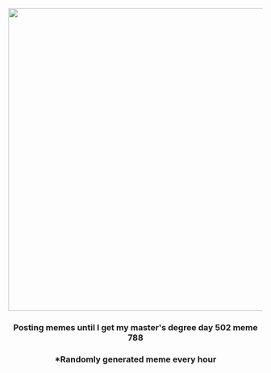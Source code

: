 <p align="center">
        <img src="https://i.redd.it/7zqwt470gps81.jpg" width="600" height="600">
        </p>
        <h3 align="center">Posting memes until I get my master's degree day 502 meme 788</h3>
        <h3 align="center">*Randomly generated meme every hour</h3>
    